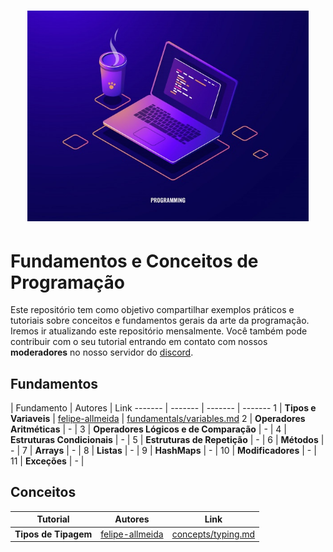<h1 align="center">
  <img src="/Images/concepts.jpg" alt="Concepts" width="450px" />
</h1>

# Fundamentos e Conceitos de Programação

Este repositório tem como objetivo compartilhar exemplos práticos e tutoriais sobre conceitos e fundamentos gerais da arte da programação.
Iremos ir atualizando este repositório mensalmente. Você também pode contribuir com o seu tutorial entrando em contato com nossos **moderadores** no nosso servidor do [discord](https://discord.gg/FvkzVcr).
<br>

## Fundamentos


 | Fundamento | Autores | Link
------- | ------- | ------- | -------
1 | **Tipos e Variaveis** | [felipe-allmeida](https://github.com/felipe-allmeida) | [fundamentals/variables.md](https://github.com/Pampa-Devs/concepts/blob/master/Fundamentals/variables.md)
2 | **Operadores Aritméticas** | - | 
3 | **Operadores Lógicos e de Comparação** | - | 
4 | **Estruturas Condicionais** | - | 
5 | **Estruturas de Repetição** | - | 
6 | **Métodos** | - | 
7 | **Arrays** | - | 
8 | **Listas** | - | 
9 | **HashMaps** | - | 
10 | **Modificadores** | - | 
11 | **Exceções** | - | 

## Conceitos

Tutorial | Autores | Link
------- | ------- | -------
**Tipos de Tipagem** | [felipe-allmeida](https://github.com/felipe-allmeida) | [concepts/typing.md](https://github.com/Pampa-Devs/concepts/blob/master/Concepts/typing.md)
